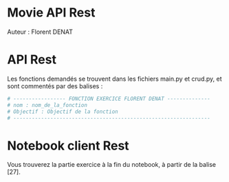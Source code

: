 # Movie API Rest

Auteur : Florent DENAT

# API Rest

Les fonctions demandés se trouvent dans les fichiers main.py et crud.py, et sont commentés par des balises :

```python
# ----------------- FONCTION EXERCICE FLORENT DENAT --------------
# nom : nom_de_la_fonction
# Objectif : Objectif de la fonction
# ----------------------------------------------------------------
```

# Notebook client Rest

Vous trouverez la partie exercice à la fin du notebook, à partir de la balise [27].